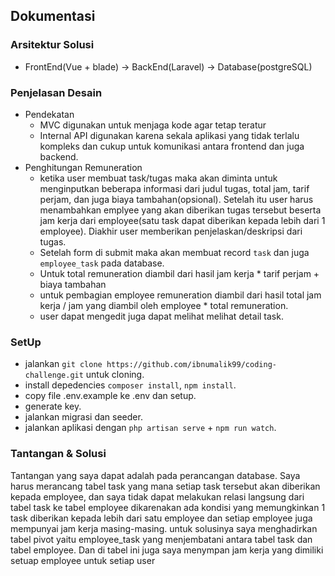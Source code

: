 ## Dokumentasi
### Arsitektur Solusi
- FrontEnd(Vue + blade) -> BackEnd(Laravel) -> Database(postgreSQL)
### Penjelasan Desain
- Pendekatan
    - MVC digunakan untuk menjaga kode agar tetap teratur
    - Internal API digunakan karena sekala aplikasi yang tidak terlalu kompleks dan cukup untuk komunikasi antara frontend dan juga backend.
- Penghitungan Remuneration
    - ketika user membuat task/tugas maka akan diminta untuk menginputkan beberapa informasi dari judul tugas, total jam, tarif perjam, dan juga biaya tambahan(opsional). Setelah itu user harus menambahkan emplyee yang akan diberikan tugas tersebut beserta jam kerja dari employee(satu task dapat diberikan kepada lebih dari 1 employee). Diakhir user memberikan penjelaskan/deskripsi dari tugas.
    - Setelah form di submit maka akan membuat record `task` dan juga `employee_task` pada database.
    - Untuk total remuneration diambil dari hasil jam kerja * tarif perjam + biaya tambahan
    - untuk pembagian employee remuneration diambil dari hasil total jam kerja / jam yang diambil oleh employee * total remuneration.
    - user dapat mengedit juga dapat melihat melihat detail task.
### SetUp
 - jalankan `git clone https://github.com/ibnumalik99/coding-challenge.git` untuk cloning.
 - install depedencies `composer install`, `npm install`.
 - copy file .env.example ke .env dan setup. 
 - generate key.
 - jalankan migrasi dan seeder.
 - jalankan aplikasi dengan `php artisan serve` + `npm run watch`.
### Tantangan & Solusi
Tantangan yang saya dapat adalah pada perancangan database. Saya harus merancang tabel task yang mana setiap task tersebut akan diberikan kepada employee, dan saya tidak dapat melakukan relasi langsung dari tabel task ke tabel employee dikarenakan ada kondisi yang memungkinkan 1 task diberikan kepada lebih dari satu employee dan setiap employee juga mempunyai jam kerja masing-masing.
untuk solusinya saya menghadirkan tabel pivot yaitu employee_task yang menjembatani antara tabel task dan tabel employee. Dan di tabel ini juga saya menympan jam kerja yang dimiliki setuap employee untuk setiap user
